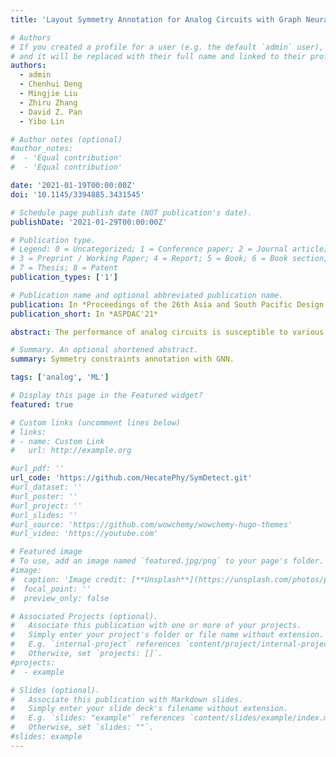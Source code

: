 ```yaml
---
title: 'Layout Symmetry Annotation for Analog Circuits with Graph Neural Networks'

# Authors
# If you created a profile for a user (e.g. the default `admin` user), write the username (folder name) here
# and it will be replaced with their full name and linked to their profile.
authors:
  - admin
  - Chenhui Deng
  - Mingjie Liu
  - Zhiru Zhang
  - David Z. Pan
  - Yibo Lin

# Author notes (optional)
#author_notes:
#  - 'Equal contribution'
#  - 'Equal contribution'

date: '2021-01-19T00:00:00Z'
doi: '10.1145/3394885.3431545'

# Schedule page publish date (NOT publication's date).
publishDate: '2021-01-29T00:00:00Z'

# Publication type.
# Legend: 0 = Uncategorized; 1 = Conference paper; 2 = Journal article;
# 3 = Preprint / Working Paper; 4 = Report; 5 = Book; 6 = Book section;
# 7 = Thesis; 8 = Patent
publication_types: ['1']

# Publication name and optional abbreviated publication name.
publication: In *Proceedings of the 26th Asia and South Pacific Design Automation Conference*
publication_short: In *ASPDAC'21*

abstract: The performance of analog circuits is susceptible to various layout constraints, such as symmetry, matching, etc. Modern analog placement and routing algorithms usually need to take these constraints as input for high quality solutions, while manually annotating such constraints is tedious and requires design expertise. Thus, automatic constraint annotation from circuit netlists is a critical step to analog layout automation. In this work, we propose a graph learning based framework to learn the general rules for annotation of the symmetry constraints with path-based feature extraction and label filtering techniques. Experimental results on the open-source analog circuit designs demonstrate that our framework is able to achieve significantly higher accuracy compared with the most recent works on symmetry constraint detection leveraging graph similarity and signal flow analysis techniques. The framework is general and can be extended to other pairwise constraints as well.

# Summary. An optional shortened abstract.
summary: Symmetry constraints annotation with GNN.

tags: ['analog', 'ML']

# Display this page in the Featured widget?
featured: true

# Custom links (uncomment lines below)
# links:
# - name: Custom Link
#   url: http://example.org

#url_pdf: ''
url_code: 'https://github.com/HecatePhy/SymDetect.git'
#url_dataset: ''
#url_poster: ''
#url_project: ''
#url_slides: ''
#url_source: 'https://github.com/wowchemy/wowchemy-hugo-themes'
#url_video: 'https://youtube.com'

# Featured image
# To use, add an image named `featured.jpg/png` to your page's folder.
#image:
#  caption: 'Image credit: [**Unsplash**](https://unsplash.com/photos/pLCdAaMFLTE)'
#  focal_point: ''
#  preview_only: false

# Associated Projects (optional).
#   Associate this publication with one or more of your projects.
#   Simply enter your project's folder or file name without extension.
#   E.g. `internal-project` references `content/project/internal-project/index.md`.
#   Otherwise, set `projects: []`.
#projects:
#  - example

# Slides (optional).
#   Associate this publication with Markdown slides.
#   Simply enter your slide deck's filename without extension.
#   E.g. `slides: "example"` references `content/slides/example/index.md`.
#   Otherwise, set `slides: ""`.
#slides: example
---
```

